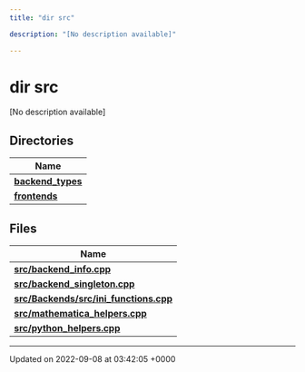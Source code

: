 ```yaml
---
title: "dir src"

description: "[No description available]"

---
```


# dir src

[No description available]

## Directories

| Name           |
| -------------- |
| **[backend_types](/documentation/code/files/dir_b527edc069529a14d3e4c2705eb9d20d/#dir-backend-types)**  |
| **[frontends](/documentation/code/files/dir_77ab0f892136e40173eaae1d6cbb562c/#dir-frontends)**  |

## Files

| Name           |
| -------------- |
| **[src/backend_info.cpp](/documentation/code/files/backend__info_8cpp/#file-src-backend-info-cpp)**  |
| **[src/backend_singleton.cpp](/documentation/code/files/backend__singleton_8cpp/#file-src-backend-singleton-cpp)**  |
| **[src/Backends/src/ini_functions.cpp](/documentation/code/files/backends_2src_2ini__functions_8cpp/#file-src-backends-src-ini-functions-cpp)**  |
| **[src/mathematica_helpers.cpp](/documentation/code/files/mathematica__helpers_8cpp/#file-src-mathematica-helpers-cpp)**  |
| **[src/python_helpers.cpp](/documentation/code/files/python__helpers_8cpp/#file-src-python-helpers-cpp)**  |






-------------------------------

Updated on 2022-09-08 at 03:42:05 +0000
